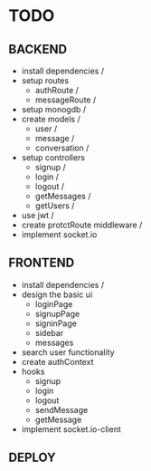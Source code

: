 # TODO

## BACKEND

- install dependencies /
- setup routes
    - authRoute /
    - messageRoute /
- setup monogdb /
- create models /
    - user /
    - message /
    - conversation /
- setup controllers 
    - signup /
    - login /
    - logout /
    - getMessages /
    - getUsers /
- use jwt /
- create protctRoute middleware /
- implement socket.io

## FRONTEND

- install dependencies /
- design the basic ui
    - loginPage
    - signupPage
    - signinPage
    - sidebar
    - messages
- search user functionality
- create authContext
- hooks
    - signup
    - login
    - logout
    - sendMessage
    - getMessage
- implement socket.io-client


## DEPLOY



